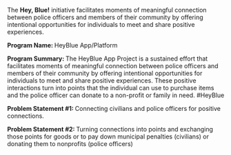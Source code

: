 The <b>Hey, Blue!</b> initiative facilitates moments of meaningful connection between police officers and members of their community by offering intentional opportunities for individuals to meet and share positive experiences. 

<b>Program Name: </b>
  HeyBlue App/Platform												

<b>Program Summary: </b>
  The HeyBlue App Project is a sustained effort that facilitates moments of meaningful connection between police officers and members of their community by offering intentional opportunities for individuals to meet and share positive experiences. These positive interactions turn into points that the individual can use to purchase items and the police officer can donate to a non-profit or family in need.  #HeyBlue
											
<b>Problem Statement #1: </b>
  Connecting civilians and police officers for positive connections. 	
  
<b>Problem Statement #2: </b>
  Turning connections into points and exchanging those points for goods or to pay down municipal penalties (civilians) or donating them to nonprofits (police officers)
